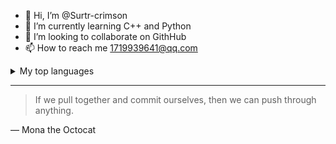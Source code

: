 - 👋 Hi, I’m @Surtr-crimson
- 🌱 I’m currently learning C++ and Python
- 💞️ I’m looking to collaborate on GithHub
- 📫 How to reach me 1719939641@qq.com
  
<details>
<summary>My top languages</summary>

| Rank | Languages |
|-----:|-----------|
|     1| C++       |
|     2| Python    |

</details>

---
> If we pull together and commit ourselves, then we can push through anything.

— Mona the Octocat

<!-- TO DO: add more details about me later -->
